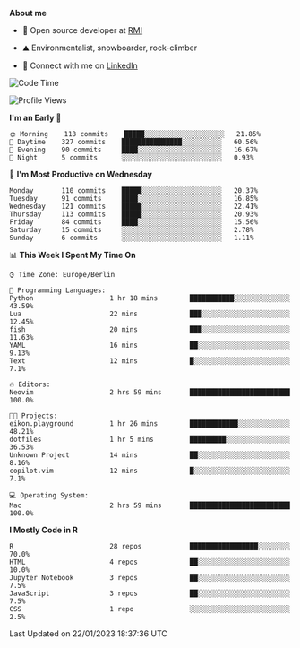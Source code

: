 **About me**

- 💼 Open source developer at [RMI](https://rmi.org/)

- ⛰️ Environmentalist, snowboarder, rock-climber

- 📱 Connect with me on [LinkedIn](https://www.linkedin.com/in/jackson-hoffart/)
 
<!--START_SECTION:waka-->
![Code Time](http://img.shields.io/badge/Code%20Time-11%20hrs%2043%20mins-blue)

![Profile Views](http://img.shields.io/badge/Profile%20Views-29-blue)

**I'm an Early 🐤** 

```text
🌞 Morning    118 commits    █████░░░░░░░░░░░░░░░░░░░░   21.85% 
🌆 Daytime    327 commits    ███████████████░░░░░░░░░░   60.56% 
🌃 Evening    90 commits     ████░░░░░░░░░░░░░░░░░░░░░   16.67% 
🌙 Night      5 commits      ░░░░░░░░░░░░░░░░░░░░░░░░░   0.93%

```
📅 **I'm Most Productive on Wednesday** 

```text
Monday       110 commits    █████░░░░░░░░░░░░░░░░░░░░   20.37% 
Tuesday      91 commits     ████░░░░░░░░░░░░░░░░░░░░░   16.85% 
Wednesday    121 commits    █████░░░░░░░░░░░░░░░░░░░░   22.41% 
Thursday     113 commits    █████░░░░░░░░░░░░░░░░░░░░   20.93% 
Friday       84 commits     ████░░░░░░░░░░░░░░░░░░░░░   15.56% 
Saturday     15 commits     ░░░░░░░░░░░░░░░░░░░░░░░░░   2.78% 
Sunday       6 commits      ░░░░░░░░░░░░░░░░░░░░░░░░░   1.11%

```


📊 **This Week I Spent My Time On** 

```text
⌚︎ Time Zone: Europe/Berlin

💬 Programming Languages: 
Python                   1 hr 18 mins        ███████████░░░░░░░░░░░░░░   43.59% 
Lua                      22 mins             ███░░░░░░░░░░░░░░░░░░░░░░   12.45% 
fish                     20 mins             ███░░░░░░░░░░░░░░░░░░░░░░   11.63% 
YAML                     16 mins             ██░░░░░░░░░░░░░░░░░░░░░░░   9.13% 
Text                     12 mins             █░░░░░░░░░░░░░░░░░░░░░░░░   7.1%

🔥 Editors: 
Neovim                   2 hrs 59 mins       █████████████████████████   100.0%

🐱‍💻 Projects: 
eikon.playground         1 hr 26 mins        ████████████░░░░░░░░░░░░░   48.21% 
dotfiles                 1 hr 5 mins         █████████░░░░░░░░░░░░░░░░   36.53% 
Unknown Project          14 mins             ██░░░░░░░░░░░░░░░░░░░░░░░   8.16% 
copilot.vim              12 mins             █░░░░░░░░░░░░░░░░░░░░░░░░   7.1%

💻 Operating System: 
Mac                      2 hrs 59 mins       █████████████████████████   100.0%

```

**I Mostly Code in R** 

```text
R                        28 repos            █████████████████░░░░░░░░   70.0% 
HTML                     4 repos             ██░░░░░░░░░░░░░░░░░░░░░░░   10.0% 
Jupyter Notebook         3 repos             ██░░░░░░░░░░░░░░░░░░░░░░░   7.5% 
JavaScript               3 repos             ██░░░░░░░░░░░░░░░░░░░░░░░   7.5% 
CSS                      1 repo              ░░░░░░░░░░░░░░░░░░░░░░░░░   2.5%

```



 Last Updated on 22/01/2023 18:37:36 UTC
<!--END_SECTION:waka-->
